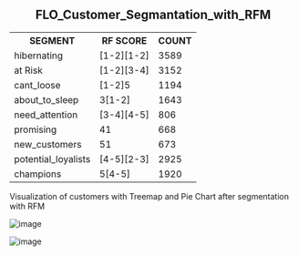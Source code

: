 <h2 align="center"> <b> FLO_Customer_Segmantation_with_RFM </b></h2>
<!doctype html>
<html>
<head>
<meta charset="utf-8">
</head>

<body>
    <link href="https://fonts.googleapis.com/css?family=Montserrat:100,300" rel="stylesheet">
<table id="rfm">
<tr>
<th>SEGMENT</th>
<th>RF SCORE</th>
<th>COUNT</th>

<tr>
<td>hibernating</td>
<td>[1-2][1-2]</td>
<td>3589</td>
</tr>

<tr>
<td>at Risk</td>
<td>[1-2][3-4]</td>
<td>3152</td>
</tr>

<tr>
<td>cant_loose</td>
<td>[1-2]5</td>
<td>1194</td>
</tr>

<tr>
<td>about_to_sleep</td>
<td>3[1-2]</td>
<td>1643</td>
</tr>

<tr>
<td>need_attention</td>
<td>[3-4][4-5]</td>
<td>806</td>
</tr>

<tr>
<td>promising</td>
<td>41</td>
<td>668</td>
</tr>

<tr>
<td>new_customers</td>
<td>51</td>
<td>673</td>
</tr>

<tr>
<td>potential_loyalists</td>
<td>[4-5][2-3]</td>
<td>2925</td>
</tr>

<tr>
<td>champions</td>
<td>5[4-5]</td>
<td>1920</td>
</tr>

</table>
</body>
</html>
<p> <a>Visualization of customers with Treemap and Pie Chart after segmentation with RFM </a></p>

![image](https://github.com/emreyldzgl/RFM_Customer_Segmantation/blob/main/visualization/treemap.png) 

![image](https://github.com/emreyldzgl/RFM_Customer_Segmantation/blob/main/visualization/pie_chart.png)




